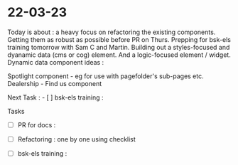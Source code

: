 # 22-03-23

Today is about :
a heavy focus on refactoring the existing components. Getting them as robust as possible before PR on Thurs.
Prepping for bsk-els training tomorrow with Sam C and Martin.
Building out a styles-focused and dyanamic data (cms or cog) element. And a logic-focused element / widget.
Dynamic data component ideas :

Spotlight component - eg for use with pagefolder's sub-pages etc.
Dealership - Find us component

Next Task :
    - [ ] bsk-els training :

Tasks
- [ ] PR for docs :

- [ ] Refactoring :
      one by one using checklist

- [ ] bsk-els training :